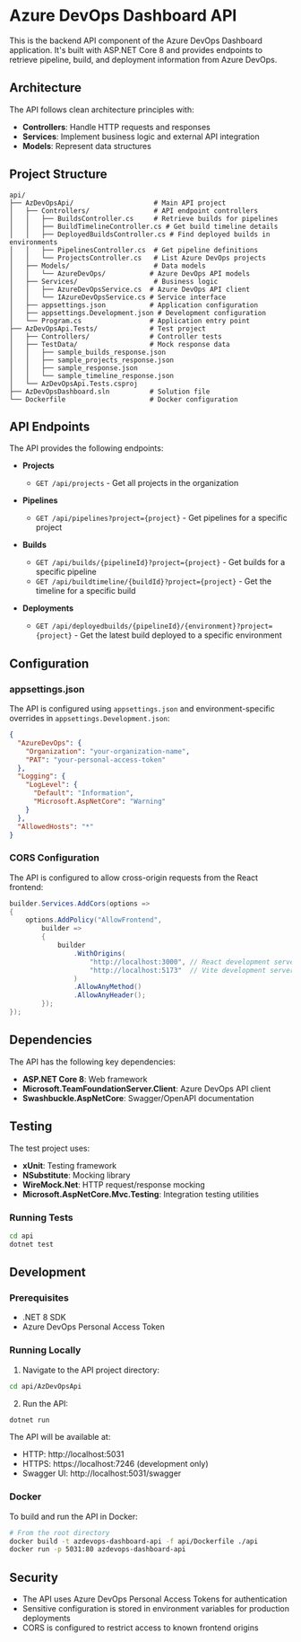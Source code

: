 # Azure DevOps Dashboard API

This is the backend API component of the Azure DevOps Dashboard application. It's built with ASP.NET Core 8 and provides endpoints to retrieve pipeline, build, and deployment information from Azure DevOps.

## Architecture

The API follows clean architecture principles with:
- **Controllers**: Handle HTTP requests and responses
- **Services**: Implement business logic and external API integration
- **Models**: Represent data structures

## Project Structure

```
api/
├── AzDevOpsApi/                    # Main API project
│   ├── Controllers/                # API endpoint controllers
│   │   ├── BuildsController.cs     # Retrieve builds for pipelines
│   │   ├── BuildTimelineController.cs # Get build timeline details
│   │   ├── DeployedBuildsController.cs # Find deployed builds in environments
│   │   ├── PipelinesController.cs  # Get pipeline definitions
│   │   └── ProjectsController.cs   # List Azure DevOps projects
│   ├── Models/                     # Data models
│   │   └── AzureDevOps/           # Azure DevOps API models
│   ├── Services/                   # Business logic
│   │   ├── AzureDevOpsService.cs  # Azure DevOps API client
│   │   └── IAzureDevOpsService.cs # Service interface
│   ├── appsettings.json           # Application configuration
│   ├── appsettings.Development.json # Development configuration
│   └── Program.cs                 # Application entry point
├── AzDevOpsApi.Tests/             # Test project
│   ├── Controllers/               # Controller tests
│   ├── TestData/                  # Mock response data
│   │   ├── sample_builds_response.json
│   │   ├── sample_projects_response.json
│   │   ├── sample_response.json
│   │   └── sample_timeline_response.json
│   └── AzDevOpsApi.Tests.csproj
├── AzDevOpsDashboard.sln          # Solution file
└── Dockerfile                     # Docker configuration
```

## API Endpoints

The API provides the following endpoints:

- **Projects**
  - `GET /api/projects` - Get all projects in the organization
  
- **Pipelines**
  - `GET /api/pipelines?project={project}` - Get pipelines for a specific project
  
- **Builds**
  - `GET /api/builds/{pipelineId}?project={project}` - Get builds for a specific pipeline
  - `GET /api/buildtimeline/{buildId}?project={project}` - Get the timeline for a specific build
  
- **Deployments**
  - `GET /api/deployedbuilds/{pipelineId}/{environment}?project={project}` - Get the latest build deployed to a specific environment

## Configuration

### appsettings.json

The API is configured using `appsettings.json` and environment-specific overrides in `appsettings.Development.json`:

```json
{
  "AzureDevOps": {
    "Organization": "your-organization-name",
    "PAT": "your-personal-access-token"
  },
  "Logging": {
    "LogLevel": {
      "Default": "Information",
      "Microsoft.AspNetCore": "Warning"
    }
  },
  "AllowedHosts": "*"
}
```

### CORS Configuration

The API is configured to allow cross-origin requests from the React frontend:

```csharp
builder.Services.AddCors(options =>
{
    options.AddPolicy("AllowFrontend", 
        builder => 
        {
            builder
                .WithOrigins(
                    "http://localhost:3000", // React development server
                    "http://localhost:5173"  // Vite development server (if used)
                )
                .AllowAnyMethod()
                .AllowAnyHeader();
        });
});
```

## Dependencies

The API has the following key dependencies:

- **ASP.NET Core 8**: Web framework
- **Microsoft.TeamFoundationServer.Client**: Azure DevOps API client
- **Swashbuckle.AspNetCore**: Swagger/OpenAPI documentation

## Testing

The test project uses:

- **xUnit**: Testing framework
- **NSubstitute**: Mocking library
- **WireMock.Net**: HTTP request/response mocking
- **Microsoft.AspNetCore.Mvc.Testing**: Integration testing utilities

### Running Tests

```bash
cd api
dotnet test
```

## Development

### Prerequisites

- .NET 8 SDK
- Azure DevOps Personal Access Token

### Running Locally

1. Navigate to the API project directory:
```bash
cd api/AzDevOpsApi
```

2. Run the API:
```bash
dotnet run
```

The API will be available at:
- HTTP: http://localhost:5031
- HTTPS: https://localhost:7246 (development only)
- Swagger UI: http://localhost:5031/swagger

### Docker

To build and run the API in Docker:

```bash
# From the root directory
docker build -t azdevops-dashboard-api -f api/Dockerfile ./api
docker run -p 5031:80 azdevops-dashboard-api
```

## Security

- The API uses Azure DevOps Personal Access Tokens for authentication
- Sensitive configuration is stored in environment variables for production deployments
- CORS is configured to restrict access to known frontend origins
